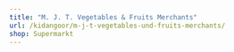 ```yaml
---
title: "M. J. T. Vegetables & Fruits Merchants"
url: /kidangoor/m-j-t-vegetables-und-fruits-merchants/
shop: Supermarkt
---
```

